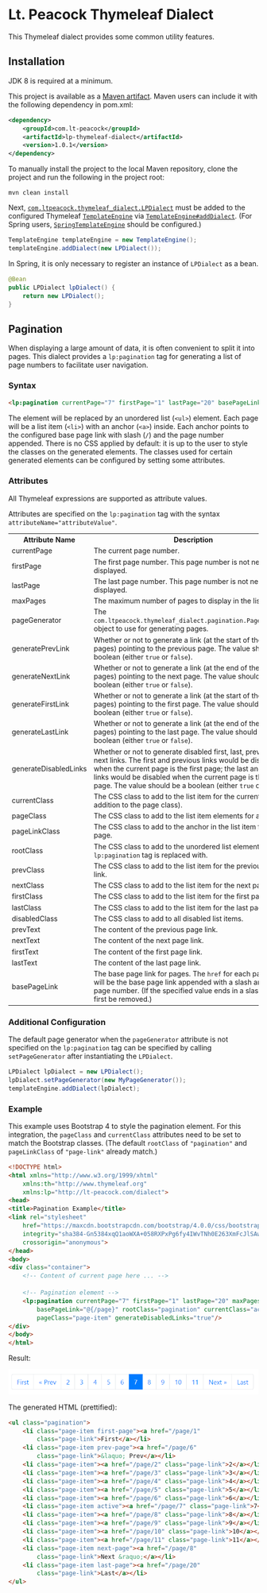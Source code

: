# Lt. Peacock Thymeleaf Dialect
This Thymeleaf dialect provides some common utility features.

## Installation
JDK 8 is required at a minimum.

This project is available as a [Maven artifact](https://search.maven.org/artifact/com.lt-peacock/lp-thymeleaf-dialect). Maven users can include it with the following dependency in pom.xml:

```xml
<dependency>
	<groupId>com.lt-peacock</groupId>
	<artifactId>lp-thymeleaf-dialect</artifactId>
	<version>1.0.1</version>
</dependency>
```

To manually install the project to the local Maven repository, clone the project and run the following in the project root:

```
mvn clean install
```

Next, [`com.ltpeacock.thymeleaf_dialect.LPDialect`](src/main/java/com/ltpeacock/thymeleaf_dialect/LPDialect.java) must be added to the configured Thymeleaf [`TemplateEngine`](https://www.thymeleaf.org/apidocs/thymeleaf/3.0.0.RELEASE/org/thymeleaf/TemplateEngine.html) via [`TemplateEngine#addDialect`](https://www.thymeleaf.org/apidocs/thymeleaf/3.0.0.RELEASE/org/thymeleaf/TemplateEngine.html#addDialect-org.thymeleaf.dialect.IDialect-). (For Spring users, [`SpringTemplateEngine`](https://www.thymeleaf.org/apidocs/thymeleaf-spring5/3.0.9.RELEASE/org/thymeleaf/spring5/SpringTemplateEngine.html) should be configured.)

```java
TemplateEngine templateEngine = new TemplateEngine();
templateEngine.addDialect(new LPDialect());
```

In Spring, it is only necessary to register an instance of `LPDialect` as a bean.

```java
@Bean
public LPDialect lpDialect() {
	return new LPDialect();
}
```

## Pagination
When displaying a large amount of data, it is often convenient to split it into pages. This dialect provides a `lp:pagination` tag for generating a list of page numbers to facilitate user navigation.

### Syntax

```html
<lp:pagination currentPage="7" firstPage="1" lastPage="20" basePageLink="@{/page}"/>
```

The element will be replaced by an unordered list (`<ul>`) element. Each page will be a list item (`<li>`) with an anchor (`<a>`) inside. Each anchor points to the configured base page link with slash (`/`) and the page number appended. There is no CSS applied by default: it is up to the user to style the classes on the generated elements. The classes used for certain generated elements can be configured by setting some attributes.

### Attributes
All Thymeleaf expressions are supported as attribute values.

Attributes are specified on the `lp:pagination` tag with the syntax `attributeName="attributeValue"`.

<table>
	<tr>
		<th>Attribute Name</th>
		<th>Description</th>
		<th>Default Value</th>
	</tr>
	<tr>
		<td>currentPage</td>
		<td>The current page number.</td>
		<td>None; this attribute is required.</td>
	</tr>
	<tr>
		<td>firstPage</td>
		<td>The first page number. This page number is not necessarily displayed.</td>
		<td><code>1</code></td>
	</tr>
	<tr>
		<td>lastPage</td>
		<td>The last page number. This page number is not necessarily displayed.</td>
		<td>None; this attribute is required.</td>
	</tr>
	<tr>
		<td>maxPages</td>
		<td>The maximum number of pages to display in the list.</td>
		<td><code>10</code></td>
	</tr>
	<tr>
		<td>pageGenerator</td>
		<td>The <code>com.ltpeacock.thymeleaf_dialect.pagination.PageGenerator</code> object to use for generating pages.</td>
		<td><code>com.ltpeacock.thymeleaf_dialect.pagination.DefaultPageGenerator</code>, but this can be configured when registering the <code>LPDialect</code>.</td>
	</tr>
	<tr>
		<td>generatePrevLink</td>
		<td>Whether or not to generate a link (at the start of the list of pages) pointing to the previous page. The value should be a boolean (either <code>true</code> or <code>false</code>).</td>
		<td><code>true</code></td>
	</tr>
	<tr>
		<td>generateNextLink</td>
		<td>Whether or not to generate a link (at the end of the list of pages) pointing to the next page. The value should be a boolean (either <code>true</code> or <code>false</code>).</td>
		<td><code>true</code></td>
	</tr>
	<tr>
		<td>generateFirstLink</td>
		<td>Whether or not to generate a link (at the start of the list of pages) pointing to the first page. The value should be a boolean (either <code>true</code> or <code>false</code>).</td>
		<td><code>true</code></td>
	</tr>
	<tr>
		<td>generateLastLink</td>
		<td>Whether or not to generate a link (at the end of the list of pages) pointing to the last page. The value should be a boolean (either <code>true</code> or <code>false</code>).</td>
		<td><code>true</code></td>
	</tr>
	<tr>
		<td>generateDisabledLinks</td>
		<td>Whether or not to generate disabled first, last, previous, and next links. The first and previous links would be disabled when the current page is the first page; the last and next links would be disabled when the current page is the last page. The value should be a boolean (either <code>true</code> or <code>false</code>).</td>
		<td><code>false</code></td>
	</tr>
	<tr>
		<td>currentClass</td>
		<td>The CSS class to add to the list item for the current page (in addition to the page class).</td>
		<td><code>"current"</code></td>
	</tr>
	<tr>
		<td>pageClass</td>
		<td>The CSS class to add to the list item elements for all pages.</td>
		<td><code>"page"</code></td>
	</tr>
	<tr>
		<td>pageLinkClass</td>
		<td>The CSS class to add to the anchor in the list item for each page.</td>
		<td><code>"page-link"</code></td>
	</tr>
	<tr>
		<td>rootClass</td>
		<td>The CSS class to add to the unordered list element that the <code>lp:pagination</code> tag is replaced with.</td>
		<td><code>"pagination"</code></td>
	</tr>
	<tr>
		<td>prevClass</td>
		<td>The CSS class to add to the list item for the previous page link.</td>
		<td><code>"prev-page"</code></td>
	</tr>
	<tr>
		<td>nextClass</td>
		<td>The CSS class to add to the list item for the next page link.</td>
		<td><code>"next-page"</code></td>
	</tr>
	<tr>
		<td>firstClass</td>
		<td>The CSS class to add to the list item for the first page link.</td>
		<td><code>"first-page"</code></td>
	</tr>
	<tr>
		<td>lastClass</td>
		<td>The CSS class to add to the list item for the last page link.</td>
		<td><code>"last-page"</code></td>
	</tr>
	<tr>
		<td>disabledClass</td>
		<td>The CSS class to add to all disabled list items.</td>
		<td><code>"disabled"</code></td>
	</tr>
	<tr>
		<td>prevText</td>
		<td>The content of the previous page link.</td>
		<td><code>"&laquo; Prev"</code></td>
	</tr>
	<tr>
		<td>nextText</td>
		<td>The content of the next page link.</td>
		<td><code>"Next &raquo;"</code></td>
	</tr>
	<tr>
		<td>firstText</td>
		<td>The content of the first page link.</td>
		<td><code>"First"</code></td>
	</tr>
	<tr>
		<td>lastText</td>
		<td>The content of the last page link.</td>
		<td><code>"Last"</code></td>
	</tr>
	<tr>
		<td>basePageLink</td>
		<td>The base page link for pages. The <code>href</code> for each page link will be the base page link appended with a slash and the page number. (If the specified value ends in a slash, it will first be removed.)</td>
		<td><code>"javascript:;"</code></td>
	</tr>
</table>

### Additional Configuration
The default page generator when the `pageGenerator` attribute is not specified on the `lp:pagination` tag can be specified by calling `setPageGenerator` after instantiating the `LPDialect`.

```java
LPDialect lpDialect = new LPDialect();
lpDialect.setPageGenerator(new MyPageGenerator());
templateEngine.addDialect(lpDialect);
```

### Example

This example uses Bootstrap 4 to style the pagination element. For this integration, the `pageClass` and `currentClass` attributes need to be set to match the Bootstrap classes. (The default `rootClass` of `"pagination"` and `pageLinkClass` of `"page-link"` already match.)

```html
<!DOCTYPE html>
<html xmlns="http://www.w3.org/1999/xhtml"
	xmlns:th="http://www.thymeleaf.org"
	xmlns:lp="http://lt-peacock.com/dialect">
<head>
<title>Pagination Example</title>
<link rel="stylesheet" 
	href="https://maxcdn.bootstrapcdn.com/bootstrap/4.0.0/css/bootstrap.min.css" 
	integrity="sha384-Gn5384xqQ1aoWXA+058RXPxPg6fy4IWvTNh0E263XmFcJlSAwiGgFAW/dAiS6JXm" 
	crossorigin="anonymous">
</head>
<body>
<div class="container">
	<!-- Content of current page here ... -->
	
	<!-- Pagination element -->
	<lp:pagination currentPage="7" firstPage="1" lastPage="20" maxPages="10"
		basePageLink="@{/page}" rootClass="pagination" currentClass="active"
		pageClass="page-item" generateDisabledLinks="true"/>
</div>
</body>
</html>
```

Result:

<img src="docs/PaginationExample.PNG">

The generated HTML (prettified):

```html
<ul class="pagination">
	<li class="page-item first-page"><a href="/page/1"
		class="page-link">First</a></li>
	<li class="page-item prev-page"><a href="/page/6"
		class="page-link">&laquo; Prev</a></li>
	<li class="page-item"><a href="/page/2" class="page-link">2</a></li>
	<li class="page-item"><a href="/page/3" class="page-link">3</a></li>
	<li class="page-item"><a href="/page/4" class="page-link">4</a></li>
	<li class="page-item"><a href="/page/5" class="page-link">5</a></li>
	<li class="page-item"><a href="/page/6" class="page-link">6</a></li>
	<li class="page-item active"><a href="/page/7" class="page-link">7</a></li>
	<li class="page-item"><a href="/page/8" class="page-link">8</a></li>
	<li class="page-item"><a href="/page/9" class="page-link">9</a></li>
	<li class="page-item"><a href="/page/10" class="page-link">10</a></li>
	<li class="page-item"><a href="/page/11" class="page-link">11</a></li>
	<li class="page-item next-page"><a href="/page/8"
		class="page-link">Next &raquo;</a></li>
	<li class="page-item last-page"><a href="/page/20"
		class="page-link">Last</a></li>
</ul>
```